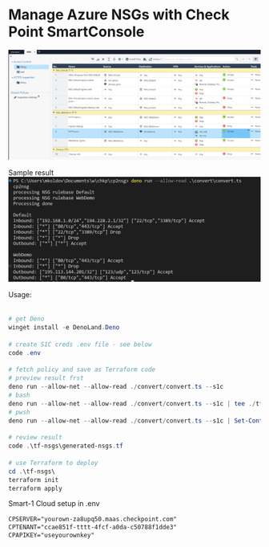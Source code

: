# Manage Azure NSGs with Check Point SmartConsole

![sample rulebase](img/2023-10-31-13-37-41.png)

Sample result 
![processed result](img/2023-10-31-13-38-43.png)


Usage:
```powershell

# get Deno
winget install -e DenoLand.Deno

# create S1C creds .env file - see below
code .env

# fetch policy and save as Terraform code
# preview result frst
deno run --allow-net --allow-read ./convert/convert.ts --s1c 
# bash
deno run --allow-net --allow-read ./convert/convert.ts --s1c | tee ./tf-nsgs/generated-nsgs.tf
# pwsh
deno run --allow-net --allow-read ./convert/convert.ts --s1c | Set-Content .\tf-nsgs\generated-nsgs.tf

# review result
code .\tf-nsgs\generated-nsgs.tf

# use Terraform to deploy
cd .\tf-nsgs\
terraform init
terraform apply 
```

Smart-1 Cloud setup in .env
```
CPSERVER="yourown-za8upq50.maas.checkpoint.com"
CPTENANT="ccae851f-tttt-4fcf-a0da-c50788f1dde3"
CPAPIKEY="useyourownkey"
```